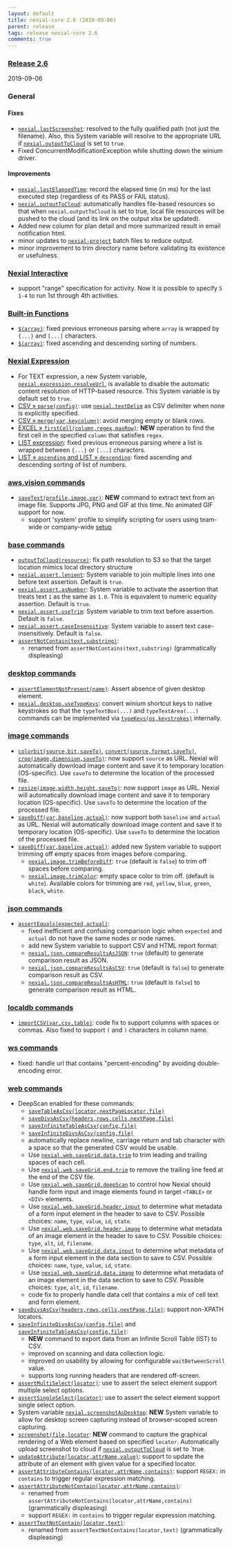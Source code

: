 ```yaml
---
layout: default
title: nexial-core 2.6 (2019-09-06)
parent: release
tags: release nexial-core 2.6
comments: true
---
```


### <a href="https://github.com/nexiality/nexial-core/releases/tag/nexial-core-v2.6_0632" class="external-link" target="_nexial_link">Release 2.6</a>
2019-09-06


### General
#### Fixes
- [`nexial.lastScreenshot`](../systemvars/index#nexial.lastScreenshot): resolved to the fully qualified path 
  (not just the filename). Also, this System variable will resolve to the appropriate URL if 
  [`nexial.outputToCloud`](../systemvars/index#nexial.outputToCloud) is set to `true`.
- Fixed ConcurrentModificationException while shutting down the winium driver.

#### Improvements
- [`nexial.lastElapsedTime`](../systemvars/index#nexial.lastElapsedTime): record the elapsed time (in ms) for the last
  executed step (regardless of its PASS or FAIL status).
- [`nexial.outputToCloud`](../systemvars/index#nexial.outputToCloud): automatically handles file-based resources so that
  when `nexial.outputToCloud` is set to true, local file resources will be pushed to the cloud (and its link on the 
  output xlsx be updated).
- Added new column for plan detail and more summarized result in email notification html.
- minor updates to [`nexial-project`](../userguide/BatchFiles#nexial-project) batch files to reduce
  output.
- minor improvement to trim directory name before validating its existence or usefulness.


### [Nexial Interactive](../interactive)
- support "range" specification for activity. Now it is possible to specify `5 1-4` to run 1st through 4th activities.


### [Built-in Functions](../functions)
- [`$(array)`](../functions/$(array)): fixed previous erroneous parsing where `array` is wrapped by `{...}` and 
  `[...]` characters.
- [`$(array)`](../functions/$(array)): fixed ascending and descending sorting of numbers.


### [Nexial Expression](../expressions)
- For TEXT expression, a new System variable, [`nexial.expression.resolveUrl`](../systemvars/index#nexial.expression.resolveUrl),
  is available to disable the automatic content resolution of HTTP-based resource. This System variable is by default 
  set to `true`.
- [CSV &raquo; `parse(config)`](../expressions/CSVexpression#parseconfig): use 
  [`nexial.textDelim`](../systemvars/index#nexial.textDelim) as CSV delimiter when none is explicitly specified.
- [CSV &raquo; `merge(var,keycolumn)`](../expressions/CSVexpression#mergevarkeycolumn): avoid merging empty or blank rows.
- [EXCEL &raquo; `firstCell(column,regex,maxRow)`](../expressions/EXCELexpression#firstcellcolumnregexmaxrow): **NEW** 
  operation to find the first cell in the specified `column` that satisfies `regex`.
- [LIST expression](../expressions/LISTexpression): fixed previous erroneous parsing where a list is wrapped between 
  `{...}` or `[...]` characters.
- [LIST &raquo; `ascending` and LIST &raquo; `descending`](../expressions/LISTexpression): fixed ascending and 
  descending sorting of list of numbers.


### [aws.vision commands](../commands/aws.vision)
- [`saveText(profile,image,var)`](../commands/aws.vision/saveText(profile,image,var)): **NEW** command to extract text
  from an image file. Supports JPG, PNG and GIF at this time. No animated GIF support for now.
  - support 'system' profile to simplify scripting for users using team-wide or company-wide 
    [setup](../userguide/BatchFiles#nexial-setup)


### [base commands](../commands/base)
- [`outputToCloud(resource)`](../commands/base/outputToCloud(resource)): fix path resolution to S3 so that the target 
  location mimics local directory structure
- [`nexial.assert.lenient`](../systemvars/index#nexial.assert.lenient): System variable to join multiple lines into one 
  before text assertion. Default is `true`.
- [`nexial.assert.asNumber`](../systemvars/index#nexial.assert.asNumber): System variable to activate the assertion 
  that treats text `1` as the same as `1.0`. This is equivalent to numeric equality assertion. Default is `true`.
- [`nexial.assert.useTrim`](../systemvars/index#nexial.assert.useTrim): System variable to trim text before assertion. 
  Default is `false`.
- [`nexial.assert.caseInsensitive`](../systemvars/index#nexial.assert.caseInsensitive): System variable to assert 
  text case-insensitively. Default is `false`.
- [`assertNotContain(text,substring)`](../commands/base/assertNotContain(text,substring)):
  - renamed from `assertNotContains(text,substring)` (grammatically displeasing)


### [desktop commands](../commands/desktop)
- [`assertElementNotPresent(name)`](../commands/desktop/assertElementNotPresent(name)): Assert absence of given desktop 
  element.
- [`nexial.desktop.useTypeKeys`](../systemvars/index#nexial.desktop.useTypeKeys): convert winium shortcut keys to 
  native keystrokes so that the `typeTextBox(...)` and `typeTextArea(...)` commands can be implemented via 
  [`typeKeys(os,keystrokes)`](../commands/desktop/typeKeys(os,keystrokes)) internally.


### [image commands](../commands/image)
- [`colorbit(source,bit,saveTo)`](../commands/image/colorbit(source,bit,saveTo)), 
  [`convert(source,format,saveTo)`](../commands/image/convert(source,format,saveTo)),
  [`crop(image,dimension,saveTo)`](../commands/image/crop(image,dimension,saveTo)): 
  now support `source` as URL. Nexial will automatically download image content and save it to temporary location 
  (OS-specific). Use `saveTo` to determine the location of the processed file.
- [`resize(image,width,height,saveTo)`](../commands/image/resize(image,width,height,saveTo)): now support `image` as 
  URL. Nexial will automatically download image content and save it to temporary location (OS-specific). Use 
  `saveTo` to determine the location of the processed file.
- [`saveDiff(var,baseline,actual)`](../commands/image/saveDiff(var,baseline,actual)): now support both `baseline` and 
  `actual` as URL. Nexial will automatically download image content and save it to temporary location (OS-specific). 
  Use `saveTo` to determine the location of the processed file.
- [`saveDiff(var,baseline,actual)`](../commands/image/saveDiff(var,baseline,actual)): added new System variable to 
   support trimming off empty spaces from images before comparing.
   - [`nexial.image.trimBeforeDiff`](../systemvars/index#nexial.image.trimBeforeDiff): `true` (default is `false`)
     to trim off spaces before comparing. 
   - [`nexial.image.trimColor`](../systemvars/index#nexial.image.trimColor): empty space color to trim off. 
     (default is `white`). Available colors for trimming are `red`, `yellow`, `blue`, `green`, `black`, `white`.


### [json commands](../commands/json)
- [`assertEquals(expected,actual)`](../commands/json/assertEqual(expected,actual)): 
  - fixed inefficient and confusing comparison logic when `expected` and `actual` do not have the same nodes or node names.
  - add new System variable to support CSV and HTML report format:
  - [`nexial.json.compareResultsAsJSON`](../systemvars/index#nexial.json.compareResultsAsJSON): `true` (default) to 
    generate comparison result as JSON.
  - [`nexial.json.compareResultsAsCSV`](../systemvars/index#nexial.json.compareResultsAsCSV): `true` (default is `false`)
    to generate comparison result as CSV.
  - [`nexial.json.compareResultsAsHTML`](../systemvars/index#nexial.json.compareResultsAsHTML): `true` (default is 
    `false`) to generate comparison result as HTML.


### [localdb commands](../commands/localdb)
- [`importCSV(var,csv,table)`](../commands/localdb/importCSV(var,csv,table)): code fix to support columns with spaces 
  or commas. Also fixed to support `(` and `)` characters in column name.


### [ws commands](../commands/ws)
- fixed: handle url that contains "percent-encoding" by avoiding double-encoding error.


### [web commands](../commands/web)
- DeepScan enabled for these commands:
  - [`saveTableAsCsv(locator,nextPageLocator,file)`](../commands/web/saveTableAsCsv(locator,nextPageLocator,file))
  - [`saveDivsAsCsv(headers,rows,cells,nextPage,file)`](../commands/web/saveDivsAsCsv(headers,rows,cells,nextPage,file))
  - [`saveInfiniteTableAsCsv(config,file)`](../commands/web/saveInfiniteTableAsCsv(config,file))
  - [`saveInfiniteDivsAsCsv(config,file)`](../commands/web/saveInfiniteDivsAsCsv(config,file))
  - automatically replace newline, carriage return and tab character with a space so that the generated CSV would be 
    usable.
  - Use [`nexial.web.saveGrid.data.trim`](../systemvars/index#nexial.web.saveGrid.data.trim) to trim leading and 
    trailing spaces of each cell.
  - Use [`nexial.web.saveGrid.end.trim`](../systemvars/index#nexial.web.saveGrid.data.trim) to remove the trailing
    line feed at the end of the CSV file.
  - Use [`nexial.web.saveGrid.deepScan`](../systemvars/index#nexial.web.saveGrid.deepScan) to control how Nexial should
    handle form input and image elements found in target `<TABLE>` or `<DIV>` elements. 
  - Use [`nexial.web.saveGrid.header.input`](../systemvars/index#nexial.web.saveGrid.header.input) to determine what
    metadata of a form input element in the header to save to CSV. Possible choices: `name`, `type`, `value`, `id`, 
    `state`. 
  - Use [`nexial.web.saveGrid.header.image`](../systemvars/index#nexial.web.saveGrid.header.image) to determine what
    metadata of an image element in the header to save to CSV. Possible choices: `type`, `alt`, `id`, `filename`. 
  - Use [`nexial.web.saveGrid.data.input`](../systemvars/index#nexial.web.saveGrid.data.input) to determine what
    metadata of a form input element in the data section to save to CSV. Possible choices: `name`, `type`, `value`, 
    `id`, `state`. 
  - Use [`nexial.web.saveGrid.data.image`](../systemvars/index#nexial.web.saveGrid.data.image) to determine what 
    metadata of an image element in the data section to save to CSV. Possible choices: `type`, `alt`, `id`, `filename`.
  - code fix to properly handle data cell that contains a mix of cell text and form element.
- [`saveDivsAsCsv(headers,rows,cells,nextPage,file)`](../commands/web/saveDivsAsCsv(headers,rows,cells,nextPage,file)):
  support non-XPATH locators.
- [`saveInfiniteDivsAsCsv(config,file)`](../commands/web/saveInfiniteDivsAsCsv(config,file)) and 
  [`saveInfiniteTableAsCsv(config,file)`](../commands/web/saveInfiniteTableAsCsv(config,file)): 
  - **NEW** command to export data from an Infinite Scroll Table (IST) to CSV.
  - improved on scanning and data collection logic.
  - improved on usability by allowing for configurable `waitBetweenScroll` value.
  - supports long running headers that are rendered off-screen.
- [`assertMultiSelect(locator)`](../commands/web/assertMultiSelect(locator)): use to assert the select element support 
  multiple select options.
- [`assertSingleSelect(locator)`](../commands/web/assertSingleSelect(locator)): use to assert the select element 
  support single select option.
- System variable [`nexial.screenshotAsDesktop`](../systemvars/index#nexial.screenshotAsDesktop): **NEW** System
  variable to allow for desktop screen capturing instead of browser-scoped screen capturing.
- [`screenshot(file,locator`](../commands/web/screenshot(file,locator)): **NEW** command to capture the graphical 
  rendering of a Web element based on specified `locator`. Automatically upload screenshot to cloud if 
  [`nexial.outputToCloud`](../systemvars/index#nexial.outputToCloud) is set to `true.
- [`updateAttribute(locator,attrName,value)`](../commands/web/updateAttribute(locator,attrName,value)): support to 
  update the attribute of an element with given value for a specified locator.
- [`assertAttributeContains(locator,attrName,contains)`](../commands/web/assertAttributeContains(locator,attrName,contains)):
  support `REGEX:` in `contains` to trigger regular expression matching.
- [`assertAttributeNotContain(locator,attrName,contains)`](../commands/web/assertAttributeNotContain(locator,attrName,contains)):
  - renamed from `assertAttributeNotContains(locator,attrName,contains)` (grammatically displeasing)
  - support `REGEX:` in `contains` to trigger regular expression matching.
- [`assertTextNotContain(locator,text)`](../commands/web/assertTextNotContain(locator,text)):
  - renamed from `assertTextNotContains(locator,text)` (grammatically displeasing)
